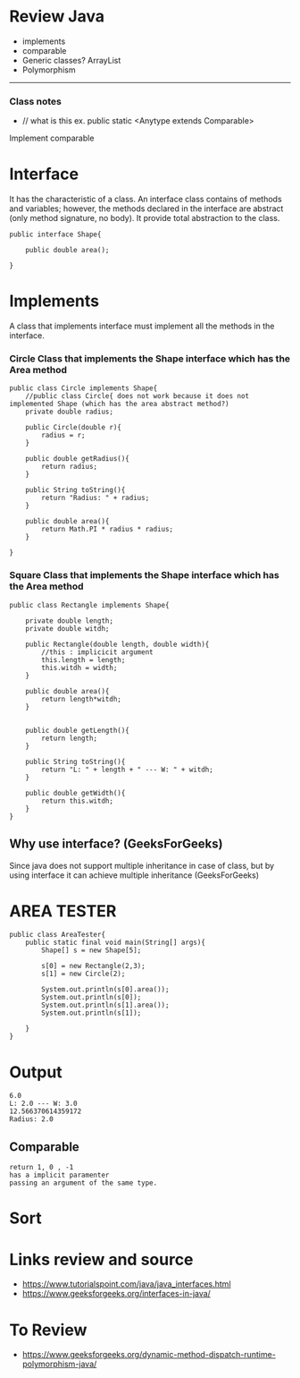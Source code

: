 # Review Java
- implements
- comparable 
- Generic classes? ArrayList
- Polymorphism 

--- 

### Class notes
- <Anytype> // what is this 
ex. public static <Anytype extends Comparable<Anytype>>

Implement comparable

# Interface 
It has the characteristic of a class. An interface class contains of methods and variables; however, the methods declared in the interface are abstract (only method signature, no body). It provide total abstraction to the class. 


```
public interface Shape{

    public double area();

}
```

# Implements 
A class that implements interface must implement all the methods in the interface. 

### Circle Class that implements the Shape interface  which has the Area method
```
public class Circle implements Shape{
    //public class Circle{ does not work because it does not implemented Shape (which has the area abstract method?) 
    private double radius;

    public Circle(double r){
        radius = r;
    }

    public double getRadius(){
        return radius;
    }

    public String toString(){
        return "Radius: " + radius;
    }

    public double area(){
        return Math.PI * radius * radius;
    }

}
```

### Square Class that implements the Shape interface which has the Area method

```
public class Rectangle implements Shape{

    private double length;
    private double witdh;

    public Rectangle(double length, double width){
        //this : implicicit argument
        this.length = length;
        this.witdh = width;
    }

    public double area(){
        return length*witdh;
    }

    
    public double getLength(){
        return length;
    }

    public String toString(){
        return "L: " + length + " --- W: " + witdh;
    }

    public double getWidth(){
        return this.witdh;
    }
}
```

## Why use interface? (GeeksForGeeks)
Since java does not support multiple inheritance in case of class, but by using interface it can achieve multiple inheritance (GeeksForGeeks)

# AREA TESTER
```
public class AreaTester{
    public static final void main(String[] args){
        Shape[] s = new Shape[5];

        s[0] = new Rectangle(2,3);
        s[1] = new Circle(2);

        System.out.println(s[0].area());
        System.out.println(s[0]);
        System.out.println(s[1].area());
        System.out.println(s[1]);

    }
}
```

# Output
```
6.0
L: 2.0 --- W: 3.0
12.566370614359172
Radius: 2.0
```

## Comparable 
    return 1, 0 , -1
    has a implicit paramenter
    passing an argument of the same type. 

# Sort


# Links review and source
- https://www.tutorialspoint.com/java/java_interfaces.html
- https://www.geeksforgeeks.org/interfaces-in-java/ 
 
 # To Review
 - https://www.geeksforgeeks.org/dynamic-method-dispatch-runtime-polymorphism-java/


